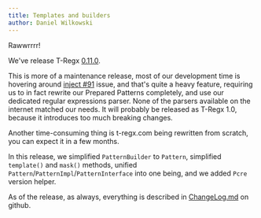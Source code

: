```yaml
---
title: Templates and builders
author: Daniel Wilkowski
---
```


Rawwrrrr!

We've release T-Regx [0.11.0].

This is more of a maintenance release, most of our development time is hovering around [inject #91](https://github.com/T-Regx/T-Regx/issues/91)
issue, and that's quite a heavy feature, requiring us to in fact rewrite our Prepared Patterns completely, and use our dedicated
regular expressions parser. None of the parsers available on the internet matched our needs. It will probably be released as T-Regx 1.0, 
because it introduces too much breaking changes.

Another time-consuming thing is t-regx.com being rewritten from scratch, you can expect it in a few months.

In this release, we simplified `PatternBuilder` to `Pattern`, simplified `template()` and `mask()` methods, unified
`Pattern`/`PatternImpl`/`PatternInterface` into one being, and we added `Pcre` version helper.

As of the release, as always, everything is described in [ChangeLog.md] on github.

[ChangeLog.md]: https://github.com/T-Regx/T-Regx/blob/develop/ChangeLog.md
[0.11.0]: https://github.com/T-Regx/T-Regx/releases/tag/v0.11.0
